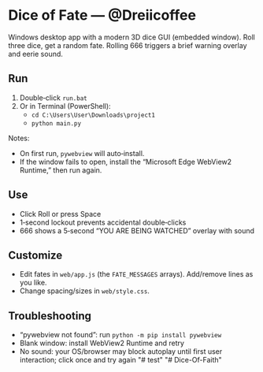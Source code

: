 # Dice of Fate — @Dreiicoffee

Windows desktop app with a modern 3D dice GUI (embedded window). Roll three dice, get a random fate. Rolling 666 triggers a brief warning overlay and eerie sound.

## Run
1) Double‑click `run.bat`
2) Or in Terminal (PowerShell):
   - `cd C:\Users\User\Downloads\project1`
   - `python main.py`

Notes:
- On first run, `pywebview` will auto‑install.
- If the window fails to open, install the “Microsoft Edge WebView2 Runtime,” then run again.

## Use
- Click Roll or press Space
- 1‑second lockout prevents accidental double‑clicks
- 666 shows a 5‑second “YOU ARE BEING WATCHED” overlay with sound

## Customize
- Edit fates in `web/app.js` (the `FATE_MESSAGES` arrays). Add/remove lines as you like.
- Change spacing/sizes in `web/style.css`.

## Troubleshooting
- “pywebview not found”: run `python -m pip install pywebview`
- Blank window: install WebView2 Runtime and retry
- No sound: your OS/browser may block autoplay until first user interaction; click once and try again
"# test" 
"# Dice-Of-Faith" 
